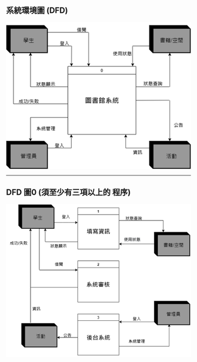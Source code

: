 ## 系統環境圖 (DFD)  

![DFD](/img/DFD.png)

---
## DFD 圖0 (須至少有三項以上的 程序)  

![DFD圖0](/img/DFD0.drawio.png)
